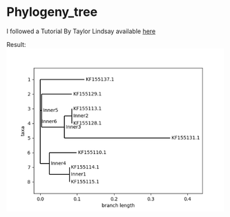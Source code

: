 # Phylogeny_tree

I followed a Tutorial By Taylor Lindsay available [here](https://taylor-lindsay.github.io/phylogenetics/)

Result: 
![alt text](https://github.com/Luci-netizen/Phylogeny_tree/blob/master/Figure_1.png)
